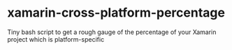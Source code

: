 # xamarin-cross-platform-percentage
Tiny bash script to get a rough gauge of the percentage of your Xamarin project which is platform-specific
